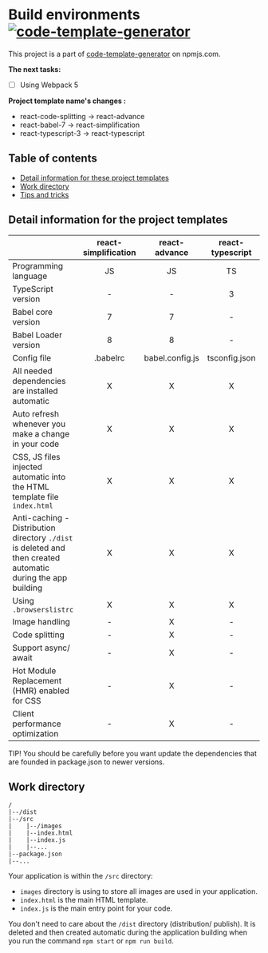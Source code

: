 # Build environments [![code-template-generator](https://img.shields.io/npm/v/code-template-generator.svg?style=flat)](https://www.npmjs.com/package/code-template-generator/)
This project is a part of [code-template-generator](https://www.npmjs.com/package/code-template-generator) on npmjs.com.

__The next tasks:__
- [ ] Using Webpack 5

__Project template name's changes :__
* react-code-splitting -> react-advance
* react-babel-7 -> react-simplification
* react-typescript-3 -> react-typescript

## Table of contents
* [Detail information for these project templates](#detail-information)
* [Work directory](#work-directory)
* [Tips and tricks](HOWTO.md)
    
## Detail information for the project templates
||react-simplification|react-advance|react-typescript|
|---|:--:|:--:|:--:|
|Programming language|JS|JS|TS|
|TypeScript version|-|-|3|
|Babel core version|7|7|-|
|Babel Loader version|8|8|-|
|Config file|.babelrc|babel.config.js|tsconfig.json|
|All needed dependencies are installed automatic|X|X|X|
|Auto refresh whenever you make a change in your code|X|X|X|
|CSS, JS files injected automatic into the HTML template file `index.html`|X|X|X|
|Anti-caching - Distribution directory `./dist` is deleted and then created automatic during the app building|X|X|X|
|Using `.browserslistrc`|X|X|X|
|Image handling|-|X|-|
|Code splitting|-|X|-|
|Support async/ await|-|X|-|
|Hot Module Replacement (HMR) enabled for CSS|-|X|-|
|Client performance optimization|-|X|-|

TIP! You should be carefully before you want update the dependencies that are founded in package.json to newer versions.

## Work directory
````
/
|--/dist
|--/src
|    |--/images
|    |--index.html
|    |--index.js
|    |--...
|--package.json
|--...
````
Your application is within the `/src` directory:
* `images` directory is using to store all images are used in your application.
* `index.html` is the main HTML template.
* `index.js` is the main entry point for your code.

You don't need to care about the `/dist` directory (distribution/ publish). It is deleted and then created automatic during the application building when you run the command `npm start` or `npm run build`.

